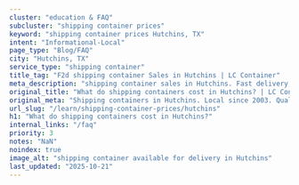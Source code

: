 ```yaml
---
cluster: "education & FAQ"
subcluster: "shipping container prices"
keyword: "shipping container prices Hutchins, TX"
intent: "Informational-Local"
page_type: "Blog/FAQ"
city: "Hutchins, TX"
service_type: "shipping container"
title_tag: "F2d shipping container Sales in Hutchins | LC Container"
meta_description: "shipping container sales in Hutchins. Fast delivery, competitive pricing. Serving shipping container prices area. Quote ID: 7JF. Call (214) 524-4168 for your free quote today."
original_title: "What do shipping containers cost in Hutchins? | LC Container"
original_meta: "Shipping containers in Hutchins. Local since 2003. Quality containers. Fast delivery. Get your free quote — call (214) 524-4168 today. LC Container — your tr..."
url_slug: "/learn/shipping-container-prices/hutchins"
h1: "What do shipping containers cost in Hutchins?"
internal_links: "/faq"
priority: 3
notes: "NaN"
noindex: true
image_alt: "shipping container available for delivery in Hutchins"
last_updated: "2025-10-21"
---
```


<!-- TODO: Add unique city/inventory copy, images, and internal links here. -->
